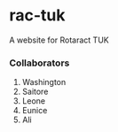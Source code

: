 # rac-tuk
 A website for Rotaract TUK
 
 
 ### Collaborators
 1. Washington
 2. Saitore
 3. Leone
 4. Eunice
 5. Ali
